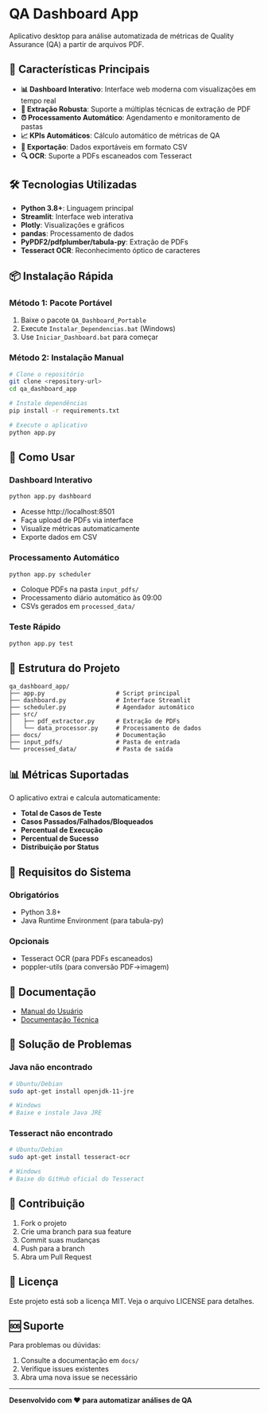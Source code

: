 # QA Dashboard App

Aplicativo desktop para análise automatizada de métricas de Quality Assurance (QA) a partir de arquivos PDF.

## 🚀 Características Principais

- **📊 Dashboard Interativo**: Interface web moderna com visualizações em tempo real
- **📄 Extração Robusta**: Suporte a múltiplas técnicas de extração de PDF
- **⏰ Processamento Automático**: Agendamento e monitoramento de pastas
- **📈 KPIs Automáticos**: Cálculo automático de métricas de QA
- **💾 Exportação**: Dados exportáveis em formato CSV
- **🔍 OCR**: Suporte a PDFs escaneados com Tesseract

## 🛠️ Tecnologias Utilizadas

- **Python 3.8+**: Linguagem principal
- **Streamlit**: Interface web interativa
- **Plotly**: Visualizações e gráficos
- **pandas**: Processamento de dados
- **PyPDF2/pdfplumber/tabula-py**: Extração de PDFs
- **Tesseract OCR**: Reconhecimento óptico de caracteres

## 📦 Instalação Rápida

### Método 1: Pacote Portável
1. Baixe o pacote `QA_Dashboard_Portable`
2. Execute `Instalar_Dependencias.bat` (Windows)
3. Use `Iniciar_Dashboard.bat` para começar

### Método 2: Instalação Manual
```bash
# Clone o repositório
git clone <repository-url>
cd qa_dashboard_app

# Instale dependências
pip install -r requirements.txt

# Execute o aplicativo
python app.py
```

## 🎯 Como Usar

### Dashboard Interativo
```bash
python app.py dashboard
```
- Acesse http://localhost:8501
- Faça upload de PDFs via interface
- Visualize métricas automaticamente
- Exporte dados em CSV

### Processamento Automático
```bash
python app.py scheduler
```
- Coloque PDFs na pasta `input_pdfs/`
- Processamento diário automático às 09:00
- CSVs gerados em `processed_data/`

### Teste Rápido
```bash
python app.py test
```

## 📁 Estrutura do Projeto

```
qa_dashboard_app/
├── app.py                    # Script principal
├── dashboard.py              # Interface Streamlit
├── scheduler.py              # Agendador automático
├── src/
│   ├── pdf_extractor.py      # Extração de PDFs
│   └── data_processor.py     # Processamento de dados
├── docs/                     # Documentação
├── input_pdfs/               # Pasta de entrada
└── processed_data/           # Pasta de saída
```

## 📊 Métricas Suportadas

O aplicativo extrai e calcula automaticamente:

- **Total de Casos de Teste**
- **Casos Passados/Falhados/Bloqueados**
- **Percentual de Execução**
- **Percentual de Sucesso**
- **Distribuição por Status**

## 🔧 Requisitos do Sistema

### Obrigatórios
- Python 3.8+
- Java Runtime Environment (para tabula-py)

### Opcionais
- Tesseract OCR (para PDFs escaneados)
- poppler-utils (para conversão PDF→imagem)

## 📖 Documentação

- [Manual do Usuário](docs/Manual_Usuario.md)
- [Documentação Técnica](docs/Documentacao_Tecnica.md)

## 🐛 Solução de Problemas

### Java não encontrado
```bash
# Ubuntu/Debian
sudo apt-get install openjdk-11-jre

# Windows
# Baixe e instale Java JRE
```

### Tesseract não encontrado
```bash
# Ubuntu/Debian
sudo apt-get install tesseract-ocr

# Windows
# Baixe do GitHub oficial do Tesseract
```

## 🤝 Contribuição

1. Fork o projeto
2. Crie uma branch para sua feature
3. Commit suas mudanças
4. Push para a branch
5. Abra um Pull Request

## 📄 Licença

Este projeto está sob a licença MIT. Veja o arquivo LICENSE para detalhes.

## 🆘 Suporte

Para problemas ou dúvidas:
1. Consulte a documentação em `docs/`
2. Verifique issues existentes
3. Abra uma nova issue se necessário

---

**Desenvolvido com ❤️ para automatizar análises de QA**

